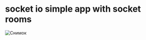 <h1>socket io simple app with socket rooms</h1>

![Снимок](https://github.com/user-attachments/assets/f2642ba9-ce41-45ed-9c9e-6e910c97b9da)
